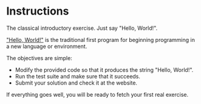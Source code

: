 # Instructions

The classical introductory exercise.
Just say "Hello, World!".

["Hello, World!"][hello-world] is the traditional first program for beginning programming in a new language or environment.

The objectives are simple:

- Modify the provided code so that it produces the string "Hello, World!".
- Run the test suite and make sure that it succeeds.
- Submit your solution and check it at the website.

If everything goes well, you will be ready to fetch your first real exercise.

[hello-world]: https://en.wikipedia.org/wiki/%22Hello,_world!%22_program
